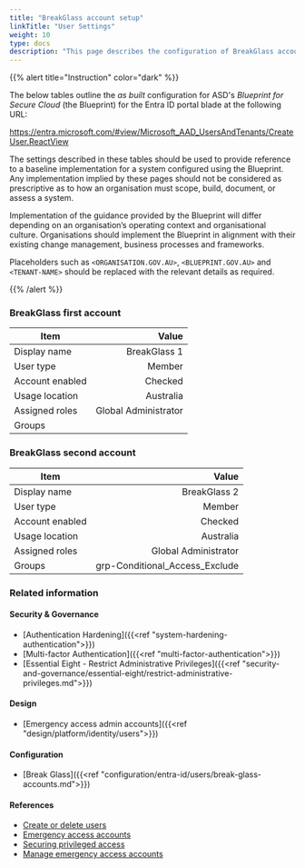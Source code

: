 ```yaml
---
title: "BreakGlass account setup"
linkTitle: "User Settings"
weight: 10
type: docs
description: "This page describes the configuration of BreakGlass accounts within Microsoft Entra ID associated with systems built according to the guidance provided by ASD's Blueprint for Secure Cloud."
---
```


{{% alert title="Instruction" color="dark" %}}
 
The below tables outline the *as built* configuration for ASD's *Blueprint for Secure Cloud* (the Blueprint) for the Entra ID portal blade at the following URL:

https://entra.microsoft.com/#view/Microsoft_AAD_UsersAndTenants/CreateUser.ReactView
 
The settings described in these tables should be used to provide reference to a baseline implementation for a system configured using the Blueprint. Any implementation implied by these pages should not be considered as prescriptive as to how an organisation must scope, build, document, or assess a system.

Implementation of the guidance provided by the Blueprint will differ depending on an organisation’s operating context and organisational culture. Organisations should implement the Blueprint in alignment with their existing change management, business processes and frameworks.

Placeholders such as `<ORGANISATION.GOV.AU>`, `<BLUEPRINT.GOV.AU>` and `<TENANT-NAME>` should be replaced with the relevant details as required.
 
{{% /alert %}}

### BreakGlass first account

| Item            |                Value |
| --------------- | -------------------: |
| Display name    |        BreakGlass 1 |
| User type       |               Member |
| Account enabled |              Checked |
| Usage location  |            Australia |
| Assigned roles  | Global Administrator |
| Groups          |                      |

### BreakGlass second account

| Item            |                          Value |
| --------------- | -----------------------------: |
| Display name    |                  BreakGlass 2 |
| User type       |                         Member |
| Account enabled |                        Checked |
| Usage location  |                      Australia |
| Assigned roles  |           Global Administrator |
| Groups          | grp-Conditional_Access_Exclude |

### Related information

#### Security & Governance

* [Authentication Hardening]({{<ref "system-hardening-authentication">}})
* [Multi-factor Authentication]({{<ref "multi-factor-authentication">}})
* [Essential Eight - Restrict Administrative Privileges]({{<ref "security-and-governance/essential-eight/restrict-administrative-privileges.md">}})

#### Design

* [Emergency access admin accounts]({{<ref "design/platform/identity/users">}})

#### Configuration

* [Break Glass]({{<ref "configuration/entra-id/users/break-glass-accounts.md">}})

#### References

* [Create or delete users](https://learn.microsoft.com/entra/fundamentals/how-to-create-delete-users)
* [Emergency access accounts](https://learn.microsoft.com/entra/architecture/security-operations-privileged-accounts)
* [Securing privileged access](https://learn.microsoft.com/entra/identity/role-based-access-control/security-planning)
* [Manage emergency access accounts](https://learn.microsoft.com/entra/identity/role-based-access-control/security-emergency-access)